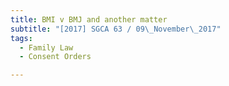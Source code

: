 ```yaml
---
title: BMI v BMJ and another matter 
subtitle: "[2017] SGCA 63 / 09\_November\_2017"
tags:
  - Family Law
  - Consent Orders

---
```


